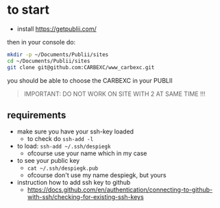 
# to start

- install https://getpublii.com/

then in your console do:

```bash
mkdir -p ~/Documents/Publii/sites
cd ~/Documents/Publii/sites
git clone git@github.com:CARBEXC/www_carbexc.git
```

you should be able to choose the CARBEXC in your PUBLII

> IMPORTANT: DO NOT WORK ON SITE WITH 2 AT SAME TIME !!!


## requirements

- make sure you have your ssh-key loaded
  - to check do ```ssh-add -l```
- to load: ```ssh-add ~/.ssh/despiegk```
  - ofcourse use your name which in my case 
- to see your public key 
  - ```cat ~/.ssh/despiegk.pub```
  - ofcourse don't use my name despiegk, but yours
- instruction how to add ssh key to github
    - https://docs.github.com/en/authentication/connecting-to-github-with-ssh/checking-for-existing-ssh-keys 
